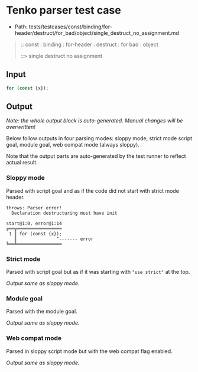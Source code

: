 # Tenko parser test case

- Path: tests/testcases/const/binding/for-header/destruct/for_bad/object/single_destruct_no_assignment.md

> :: const : binding : for-header : destruct : for bad : object
>
> ::> single destruct no assignment

## Input

`````js
for (const {x});
`````

## Output

_Note: the whole output block is auto-generated. Manual changes will be overwritten!_

Below follow outputs in four parsing modes: sloppy mode, strict mode script goal, module goal, web compat mode (always sloppy).

Note that the output parts are auto-generated by the test runner to reflect actual result.

### Sloppy mode

Parsed with script goal and as if the code did not start with strict mode header.

`````
throws: Parser error!
  Declaration destructuring must have init

start@1:0, error@1:14
╔══╦═════════════════
 1 ║ for (const {x});
   ║               ^------- error
╚══╩═════════════════

`````

### Strict mode

Parsed with script goal but as if it was starting with `"use strict"` at the top.

_Output same as sloppy mode._

### Module goal

Parsed with the module goal.

_Output same as sloppy mode._

### Web compat mode

Parsed in sloppy script mode but with the web compat flag enabled.

_Output same as sloppy mode._
